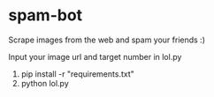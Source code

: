 # spam-bot
Scrape images from the web and spam your friends :)

Input your image url and target number in lol.py

1. pip install -r "requirements.txt"
2. python lol.py
